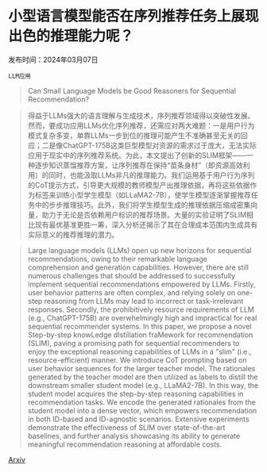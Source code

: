 # 小型语言模型能否在序列推荐任务上展现出色的推理能力呢？

发布时间：2024年03月07日

`LLM应用`

> Can Small Language Models be Good Reasoners for Sequential Recommendation?

> 得益于LLMs强大的语言理解与生成技术，序列推荐领域得以突破性发展。然而，要成功应用LLMs优化序列推荐，还需应对两大难题：一是用户行为模式复杂多变，单靠LLMs一步到位的推理可能产生不准确甚至无关的回应；二是像ChatGPT-175B这类巨型模型对资源的需求过于庞大，无法实际应用于现实中的序列推荐系统。为此，本文提出了创新的SLIM框架——一种逐步知识蒸馏推荐方案，让序列推荐在保持“苗条身材”（即资源高效利用）的同时，也能汲取LLMs非凡的推理能力。我们运用基于用户行为序列的CoT提示方式，引导更大规模的教师模型产出推理依据，再将这些依据作为标签来训练小型学生模型（如LLaMA2-7B），使学生模型逐渐掌握推荐任务中的步步推理技巧。此外，我们将学生模型生成的推理依据压缩成密集向量，助力于无论是否依赖用户标识的推荐场景。大量的实验证明了SLIM相比现有最优基准更胜一筹，深入分析还揭示了其在合理成本范围内生成具有实际意义的推荐推理的潜力。

> Large language models (LLMs) open up new horizons for sequential recommendations, owing to their remarkable language comprehension and generation capabilities. However, there are still numerous challenges that should be addressed to successfully implement sequential recommendations empowered by LLMs. Firstly, user behavior patterns are often complex, and relying solely on one-step reasoning from LLMs may lead to incorrect or task-irrelevant responses. Secondly, the prohibitively resource requirements of LLM (e.g., ChatGPT-175B) are overwhelmingly high and impractical for real sequential recommender systems. In this paper, we propose a novel Step-by-step knowLedge dIstillation fraMework for recommendation (SLIM), paving a promising path for sequential recommenders to enjoy the exceptional reasoning capabilities of LLMs in a "slim" (i.e., resource-efficient) manner. We introduce CoT prompting based on user behavior sequences for the larger teacher model. The rationales generated by the teacher model are then utilized as labels to distill the downstream smaller student model (e.g., LLaMA2-7B). In this way, the student model acquires the step-by-step reasoning capabilities in recommendation tasks. We encode the generated rationales from the student model into a dense vector, which empowers recommendation in both ID-based and ID-agnostic scenarios. Extensive experiments demonstrate the effectiveness of SLIM over state-of-the-art baselines, and further analysis showcasing its ability to generate meaningful recommendation reasoning at affordable costs.

[Arxiv](https://arxiv.org/abs/2403.04260)